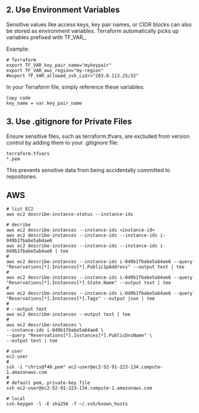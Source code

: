 ## 2. Use Environment Variables

Sensitive values like access keys, key pair names, or CIDR blocks can also be stored as environment variables. Terraform automatically picks up variables prefixed with TF_VAR_.

Example:
```
# Terraform
export TF_VAR_key_pair_name="mykeypair"
export TF_VAR_aws_region="my-region"
#export TF_VAR_allowed_ssh_cidr="203.0.113.25/32"
```
In your Terraform file, simply reference these variables:
```
Copy code
key_name = var.key_pair_name
```

## 3. Use .gitignore for Private Files

Ensure sensitive files, such as terraform.tfvars, are excluded from version control by adding them to your .gitignore file:
```
terraform.tfvars
*.pem
```
This prevents sensitive data from being accidentally committed to repositories.

## AWS
```
# list EC2
aws ec2 describe-instance-status --instance-ids

# decribe
aws ec2 describe-instances --instance-ids <instance-id>
aws ec2 describe-instances --instance-ids --instance-ids i-049b1fbabe5ab4ae6
aws ec2 describe-instances --instance-ids --instance-ids i-049b1fbabe5ab4ae6 | tee
#
aws ec2 describe-instances --instance-ids i-049b1fbabe5ab4ae6 --query "Reservations[*].Instances[*].PublicIpAddress" --output text | tee
#
aws ec2 describe-instances --instance-ids i-049b1fbabe5ab4ae6 --query "Reservations[*].Instances[*].State.Name" --output text | tee
#
aws ec2 describe-instances --instance-ids i-049b1fbabe5ab4ae6 --query "Reservations[*].Instances[*].Tags" --output json | tee
#
# --output text
aws ec2 describe-instances --output text | tee
#
aws ec2 describe-instances \
--instance-ids i-049b1fbabe5ab4ae6 \
--query "Reservations[*].Instances[*].PublicDnsName" \
--output text | tee

# user
ec2-user
#
ssh -i "chris@f40.pem" ec2-user@ec2-52-91-223-134.compute-1.amazonaws.com
#
# default pem, private-key file
ssh ec2-user@ec2-52-91-223-134.compute-1.amazonaws.com

# local
ssh-keygen -l -E sha256 -f ~/.ssh/known_hosts
```
